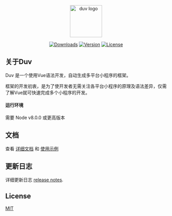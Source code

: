 <p align="center"><a href="https://duvjs.github.io/duvjs.org/" target="_blank" rel="noopener noreferrer"><img width="100" src="https://duvjs.github.io/duvjs.org/images/logo.png" alt="duv logo"></a></p>

<p align="center">
  <a href="https://npmcharts.com/compare/duvjs?minimal=true"><img src="https://img.shields.io/npm/dm/duvjs.svg" alt="Downloads"></a>
  <a href="https://www.npmjs.com/package/duvjs"><img src="https://img.shields.io/npm/v/duvjs.svg" alt="Version"></a>
  <a href="https://www.npmjs.com/package/duvjs"><img src="https://img.shields.io/npm/l/duvjs.svg" alt="License"></a>
</p>

## 关于Duv 

Duv 是一个使用Vue语法开发，自动生成多平台小程序的框架。

框架的开发初衷，是为了使开发者无需关注各平台小程序的原理及语法差异，仅需了解Vue就可快速完成多个小程序的开发。

#### 运行环境

需要 Node v8.0.0 或更高版本

## 文档

查看 [详细文档](https://duvjs.github.io/duvjs.org/) 和 [使用示例](https://github.com/duvjs/duv-examples)

## 更新日志

详细更新日志 [release notes](https://github.com/duvjs/duv/releases).

## License

[MIT](http://opensource.org/licenses/MIT)

